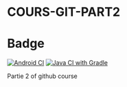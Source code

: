 # COURS-GIT-PART2
# Badge
[![Android CI](https://github.com/antoine-13/COURS-GIT-PART2/actions/workflows/android.yml/badge.svg?branch=main)](https://github.com/antoine-13/COURS-GIT-PART2/actions/workflows/android.yml)
[![Java CI with Gradle](https://github.com/antoine-13/COURS-GIT-PART2/actions/workflows/gradle.yml/badge.svg)](https://github.com/antoine-13/COURS-GIT-PART2/actions/workflows/gradle.yml)

Partie 2 of github course
